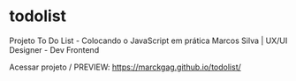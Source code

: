 # todolist
Projeto To Do List -  Colocando o JavaScript em prática
Marcos Silva | UX/UI Designer - Dev Frontend

Acessar projeto / PREVIEW: 
https://marckgag.github.io/todolist/

